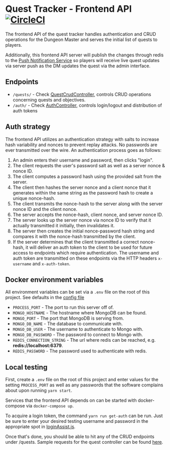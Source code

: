# Quest Tracker - Frontend API [![CircleCI](https://circleci.com/gh/emanguy/QuestTracker-FrontendApi.svg?style=svg)](https://circleci.com/gh/emanguy/QuestTracker-FrontendApi)

The frontend API of the quest tracker handles authentication and CRUD operations for the Dungeon Master and serves
the initial list of quests to players.

Additionally, this frontend API server will publish the changes through redis to the [Push Notification Service](https://www.github.com/emanguy/QuestTracker-NotificationService)
so players will receive live quest updates via server push as the DM updates the quest via the admin interface.

## Endpoints

 * `/quests/` - Check [QuestCrudController](src/controllers/QuestCrudController.ts), controls CRUD operations concerning quests and objectives.
 * `/auth/` - Check [AuthController](src/controllers/AuthController.ts), controls login/logout and distribution of auth tokens
 
## Auth strategy

The frontend API utilizes an authentication strategy with salts to increase hash variability and nonces to prevent replay attacks.
No passwords are ever transmitted over the wire. An authentication process goes as follows:

1. An admin enters their username and password, then clicks "login".
2. The client requests the user's password salt as well as a server nonce & nonce ID.
3. The client computes a password hash using the provided salt from the server.
4. The client then hashes the server nonce and a client nonce that it generates within the same string as the password hash to create a unique nonce-hash.
5. The client transmits the nonce-hash to the server along with the server nonce ID and the client nonce.
6. The server accepts the nonce-hash, client nonce, and server nonce ID.
7. The server looks up the server nonce via nonce ID to verify that it actually transmitted it initially, then invalidates it.
8. The server then creates the initial nonce-password hash string and compares it with the nonce-hash transmitted by the client.
9. If the server determines that the client transmitted a correct nonce-hash, it will deliver an auth token to the client to be used for future access to endpoints which require authentication.
The username and auth token are transmitted on these endpoints via the HTTP headers `x-username` and `x-auth-token`.

## Docker environment variables

All environment variables can be set via a `.env` file on the root of this project. See defaults in the [config file](src/config.ts)

* `PROCESS_PORT` - The port to run this server off of.
* `MONGO_HOSTNAME` - The hostname where MongoDB can be found.
* `MONGO_PORT` - The port that MongoDB is serving from.
* `MONGO_DB_NAME` - The database to communicate with.
* `MONGO_DB_USER` - The username to authenticate to Mongo with.
* `MONGO_DB_PASSWORD` - The password to connect to Mongo with.
* `REDIS_CONNECTION_STRING` - The url where redis can be reached, e.g. **redis://localhost:6379**.
* `REDIS_PASSWORD` - The password used to authenticate with redis. 

## Local testing

First, create a `.env` file on the root of this project and enter values for the setting `PROCESS_PORT` as well as any passwords that the software complains about upon running `yarn start`.

Services that the frontend API depends on can be started with docker-compose via `docker-compose up`.

To acquire a login token, the command `yarn run get-auth` can be run. Just be sure to enter your desired testing username and
password in the appropriate spot in [loginAssist.js](loginAssist.js).

Once that's done, you should be able to hit any of the CRUD endpoints under /quests. Sample requests for the quest controller can be found [here](https://documenter.getpostman.com/view/863422/RWgjb2so).
